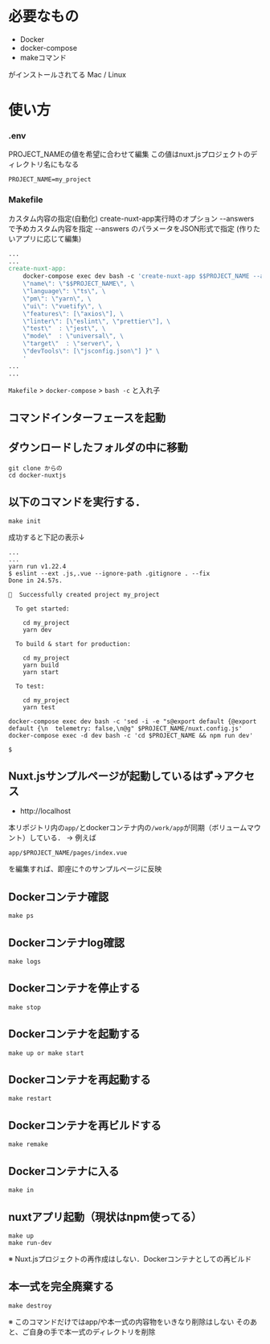 # 必要なもの

* Docker
* docker-compose
* makeコマンド

がインストールされてる Mac / Linux

# 使い方


### .env

PROJECT_NAMEの値を希望に合わせて編集
この値はnuxt.jsプロジェクトのディレクトリ名にもなる

```.dotenv
PROJECT_NAME=my_project
```

### Makefile

カスタム内容の指定(自動化)
create-nuxt-app実行時のオプション --answers で予めカスタム内容を指定
--answers のパラメータをJSON形式で指定
(作りたいアプリに応じて編集)

```makefile
...
...
create-nuxt-app:
	docker-compose exec dev bash -c 'create-nuxt-app $$PROJECT_NAME --answers "{ \
	\"name\": \"$$PROJECT_NAME\", \
	\"language\": \"ts\", \
	\"pm\": \"yarn\", \
	\"ui\": \"vuetify\", \
	\"features\": [\"axios\"], \
	\"linter\": [\"eslint\", \"prettier\"], \
	\"test\"  : \"jest\", \
	\"mode\"  : \"universal\", \
	\"target\"  : \"server\", \
	\"devTools\": [\"jsconfig.json\"] }" \
	'
...
...
```

`Makefile` > `docker-compose` > `bash -c` と入れ子

## コマンドインターフェースを起動

## ダウンロードしたフォルダの中に移動

```shell script
git clone からの
cd docker-nuxtjs
```

## 以下のコマンドを実行する．

```shell script
make init
```

成功すると下記の表示↓

```shell script
...
...
yarn run v1.22.4
$ eslint --ext .js,.vue --ignore-path .gitignore . --fix
Done in 24.57s.

🎉  Successfully created project my_project

  To get started:

	cd my_project
	yarn dev

  To build & start for production:

	cd my_project
	yarn build
	yarn start

  To test:

	cd my_project
	yarn test

docker-compose exec dev bash -c 'sed -i -e "s@export default {@export default {\n  telemetry: false,\n@g" $PROJECT_NAME/nuxt.config.js'
docker-compose exec -d dev bash -c 'cd $PROJECT_NAME && npm run dev'

$
```

## Nuxt.jsサンプルページが起動しているはず->アクセス

* http://localhost



本リポジトリ内の`app/`とdockerコンテナ内の`/work/app`が同期（ボリュームマウント）している．
-> 例えば

```
app/$PROJECT_NAME/pages/index.vue
```

を編集すれば、即座に↑のサンプルページに反映

## Dockerコンテナ確認

```shell script
make ps
```

## Dockerコンテナlog確認

```shell script
make logs
```

## Dockerコンテナを停止する

```shell script
make stop
```

## Dockerコンテナを起動する

```shell script
make up or make start
```

## Dockerコンテナを再起動する

```shell script
make restart
```

## Dockerコンテナを再ビルドする

```shell script
make remake
```

## Dockerコンテナに入る

```shell script
make in
```

## nuxtアプリ起動（現状はnpm使ってる）

```shell script
make up
make run-dev
```

※ Nuxt.jsプロジェクトの再作成はしない．Dockerコンテナとしての再ビルド

## 本一式を完全廃棄する

```shell script
make destroy
```

※ このコマンドだけではapp/や本一式の内容物をいきなり削除はしない
そのあと、ご自身の手で本一式のディレクトリを削除

